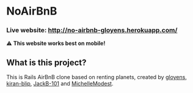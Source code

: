 # NoAirBnB
### Live website: http://no-airbnb-gloyens.herokuapp.com/
:warning: **This website works best on mobile!**

## What is this project?
This is Rails AirBnB clone based on renting planets, created by [gloyens](https://github.com/gloyens), [kiran-blip](https://github.com/kiran-blip), [JackB-101](https://github.com/JackB-101) and [MichelleModest](https://github.com/MichelleModest).
